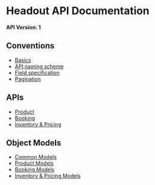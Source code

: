 # Headout API Documentation

**API Version: 1**

## Conventions
* [Basics](conventions/basics.md)
* [API naming scheme]()
* [Field specification]()
* [Pagination]()

## APIs
* [Product](apis/product.md)
* [Booking](apis/booking.md)
* [Inventory & Pricing](apis/inventory-pricing.md)

## Object Models
* [Common Models](object-models/common-models.md)
* [Product Models](object-models/product-models.md)
* [Booking Models](object-models/booking-models.md)
* [Inventory & Pricing Models](object-models/inventory-pricing-models.md)
